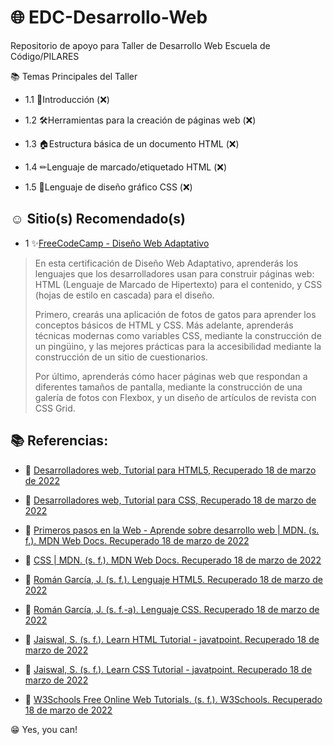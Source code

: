 # 🌐 EDC-Desarrollo-Web

Repositorio de apoyo para Taller de Desarrollo Web Escuela de Código/PILARES

📚 Temas Principales del Taller

 + 1.1 📝Introducción (❌)
 
 + 1.2 🛠Herramientas para la creación de páginas web (❌)
 
 + 1.3 🏠Estructura básica de un documento HTML (❌)
 
 + 1.4 ✏Lenguaje de marcado/etiquetado HTML (❌)
 
 + 1.5 🎨Lenguaje de diseño gráfico CSS (❌)
 
## ☺ Sitio(s) Recomendado(s)

 + 1 ✨[FreeCodeCamp - Diseño Web Adaptativo](https://www.freecodecamp.org/espanol/learn/2022/responsive-web-design/)
 >En esta certificación de Diseño Web Adaptativo, aprenderás los lenguajes que los desarrolladores usan para construir páginas web: HTML (Lenguaje de Marcado de Hipertexto) para el contenido, y CSS (hojas de estilo en cascada) para el diseño.
>
>Primero, crearás una aplicación de fotos de gatos para aprender los conceptos básicos de HTML y CSS. Más adelante, aprenderás técnicas modernas como variables CSS, mediante la construcción de un pingüino, y las mejores prácticas para la accesibilidad mediante la construcción de un sitio de cuestionarios.
>
>Por último, aprenderás cómo hacer páginas web que respondan a diferentes tamaños de pantalla, mediante la construcción de una galería de fotos con Flexbox, y un diseño de artículos de revista con CSS Grid.

## 📚 Referencias:

 + 📕 [Desarrolladores web, Tutorial para HTML5, Recuperado 18 de marzo de 2022](https://desarrolladoresweb.org/tutorial-html-html5-completo/)

 + 📗 [Desarrolladores web, Tutorial para CSS, Recuperado 18 de marzo de 2022](https://desarrolladoresweb.org/curso-css-css3-completo-desde-0/)

 + 📘 [Primeros pasos en la Web - Aprende sobre desarrollo web | MDN. (s. f.). MDN Web Docs.
Recuperado 18 de marzo de 2022](https://developer.mozilla.org/es/docs/Learn/Getting_started_with_the_web)

 + 📙 [CSS | MDN. (s. f.). MDN Web Docs. Recuperado 18 de marzo de 2022](https://developer.mozilla.org/es/docs/Web/CSS)

 + 📒 [Román García, J. (s. f.). Lenguaje HTML5. Recuperado 18 de marzo de 2022](https://lenguajehtml.com/html/)

 + 📕 [Román García, J. (s. f.-a). Lenguaje CSS. Recuperado 18 de marzo de 2022](https://lenguajecss.com/css/)

 + 📗 [Jaiswal, S. (s. f.). Learn HTML Tutorial - javatpoint. Recuperado 18 de marzo de 2022](https://www.javatpoint.com/html-tutorial)

 + 📘 [Jaiswal, S. (s. f.). Learn CSS Tutorial - javatpoint. Recuperado 18 de marzo de 2022](https://www.javatpoint.com/css-tutorial)

 + 📙 [W3Schools Free Online Web Tutorials. (s. f.). W3Schools. Recuperado 18 de marzo de 2022](https://www.w3schools.com/)

😁 Yes, you can!
